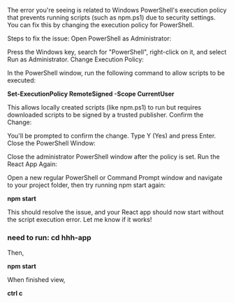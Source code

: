 The error you're seeing is related to Windows PowerShell's execution policy that prevents running scripts (such as npm.ps1) due to security settings. You can fix this by changing the execution policy for PowerShell.

Steps to fix the issue:
Open PowerShell as Administrator:

Press the Windows key, search for "PowerShell", right-click on it, and select Run as Administrator.
Change Execution Policy:

In the PowerShell window, run the following command to allow scripts to be executed:

**Set-ExecutionPolicy RemoteSigned -Scope CurrentUser**

This allows locally created scripts (like npm.ps1) to run but requires downloaded scripts to be signed by a trusted publisher.
Confirm the Change:

You'll be prompted to confirm the change. Type Y (Yes) and press Enter.
Close the PowerShell Window:

Close the administrator PowerShell window after the policy is set.
Run the React App Again:

Open a new regular PowerShell or Command Prompt window and navigate to your project folder, then try running npm start again:

**npm start**

This should resolve the issue, and your React app should now start without the script execution error. Let me know if it works!


### need to run: **cd hhh-app** ###

Then,

**npm start**

When finished view,

**ctrl c**